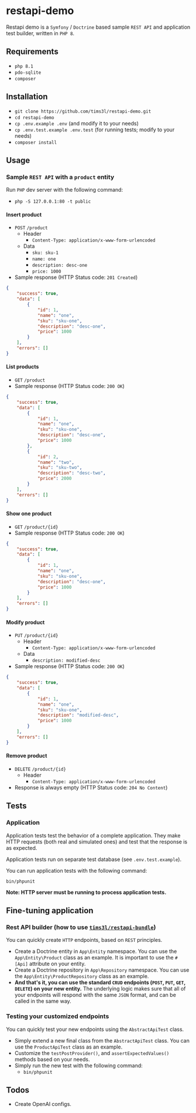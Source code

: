 # restapi-demo
Restapi demo is a `Symfony` / `Doctrine` based sample `REST API` and application test builder, written in `PHP 8`.

## Requirements
- `php 8.1`
- `pdo-sqlite`
- `composer`

## Installation
- `git clone https://github.com/tims3l/restapi-demo.git`
- `cd restapi-demo`
- `cp .env.example .env` (and modify it to your needs)
- `cp .env.test.example .env.test` (for running tests; modify to your needs)
- `composer install`

## Usage

### Sample `REST API` with a `product` entity
Run `PHP` dev server with the following command:
- `php -S 127.0.0.1:80 -t public`


#### Insert product
- `POST` `/product`
    - Header
        - `Content-Type: application/x-www-form-urlencoded`
    - Data
        - `sku: sku-1`
        - `name: one`
        - `description: desc-one`
        - `price: 1000`
- Sample response (HTTP Status code: `201 Created`)
```json
{
	"success": true,
	"data": [
		{
			"id": 1,
			"name": "one",
			"sku": "sku-one",
			"description": "desc-one",
			"price": 1000
		}
	],
	"errors": []
}
```


#### List products
- `GET` `/product`
- Sample response (HTTP Status code: `200 OK`)
```json
{
	"success": true,
	"data": [
		{
			"id": 1,
			"name": "one",
			"sku": "sku-one",
			"description": "desc-one",
			"price": 1000
		},
		{
			"id": 2,
			"name": "two",
			"sku": "sku-two",
			"description": "desc-two",
			"price": 2000
		}
	],
	"errors": []
}
```

#### Show one product
- `GET` `/product/{id}`
- Sample response (HTTP Status code: `200 OK`)
```json
{
	"success": true,
	"data": [
		{
			"id": 1,
			"name": "one",
			"sku": "sku-one",
			"description": "desc-one",
			"price": 1000
		}
	],
	"errors": []
}
```

#### Modify product
- `PUT` `/product/{id}`
    - Header
        - `Content-Type: application/x-www-form-urlencoded`
    - Data
        - `description: modified-desc`
- Sample response (HTTP Status code: `200 OK`)
```json
{
	"success": true,
	"data": [
		{
			"id": 1,
			"name": "one",
			"sku": "sku-one",
			"description": "modified-desc",
			"price": 1000
		}
	],
	"errors": []
}
```

#### Remove product
- `DELETE` `/product/{id}`
    - Header
        - `Content-Type: application/x-www-form-urlencoded`
- Response is always empty (HTTP Status code: `204 No Content`)


## Tests

### Application
Application tests test the behavior of a complete application. They make HTTP requests (both real and simulated ones) and test that the response is as expected.

Application tests run on separate test database (see `.env.test.example`).

You can run application tests with the following command:

`bin/phpunit`

**Note: HTTP server must be running to process application tests.**


## Fine-tuning application

### Rest API builder (how to use [`tims3l/restapi-bundle`](https://github.com/tims3l/restapi-bundle))
You can quickly create `HTTP` endpoints, based on `REST` principles.
- Create a Doctrine entity in `App\Entity` namespace. You can use the `App\Entity\Product` class as an example. It is important to use the `#[Api]` attribute on your entity.
- Create a Doctrine repository in `App\Repository` namespace. You can use the `App\Entity\ProductRepository` class as an example.
- **And that's it, you can use the standard `CRUD` endpoints (`POST`, `PUT`, `GET`, `DELETE`) on your new entity.** The underlying logic makes sure that all of your endpoints will respond with the same `JSON` format, and can be called in the same way. 

### Testing your customized endpoints
You can quickly test your new endpoints using the `AbstractApiTest` class.
- Simply extend a new final class from the `AbstractApiTest` class. You can use the `ProductApiTest` class as an example.
- Customize the `testPostProvider()`, and `assertExpectedValues()` methods based on your needs.
- Simply run the new test with the following command:
    - `bin/phpunit`

## Todos
- Create OpenAI configs.

